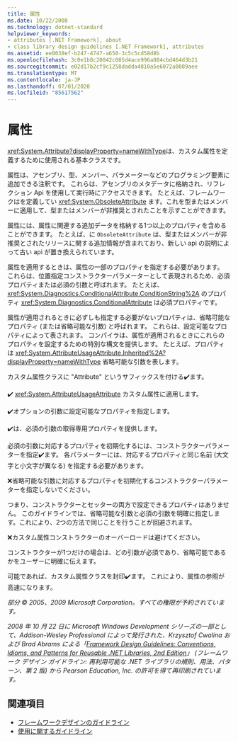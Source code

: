 ```yaml
---
title: 属性
ms.date: 10/22/2008
ms.technology: dotnet-standard
helpviewer_keywords:
- attributes [.NET Framework], about
- class library design guidelines [.NET Framework], attributes
ms.assetid: ee0038ef-b247-4747-a650-3c5c5cd58d8b
ms.openlocfilehash: 3c0e1b8c20042c085d4ace996a084cbd464d3b21
ms.sourcegitcommit: e02d17b2cf9c1258dadda4810a5e6072a0089aee
ms.translationtype: MT
ms.contentlocale: ja-JP
ms.lasthandoff: 07/01/2020
ms.locfileid: "85617562"
---
```

# <a name="attributes"></a>属性
<xref:System.Attribute?displayProperty=nameWithType>は、カスタム属性を定義するために使用される基本クラスです。

 属性は、アセンブリ、型、メンバー、パラメーターなどのプログラミング要素に追加できる注釈です。 これらは、アセンブリのメタデータに格納され、リフレクション Api を使用して実行時にアクセスできます。 たとえば、フレームワークはを定義してい <xref:System.ObsoleteAttribute> ます。これを型またはメンバーに適用して、型またはメンバーが非推奨とされたことを示すことができます。

 属性には、属性に関連する追加データを格納する1つ以上のプロパティを含めることができます。 たとえば、に `ObsoleteAttribute` は、型またはメンバーが非推奨とされたリリースに関する追加情報が含まれており、新しい api の説明によって古い api が置き換えられています。

 属性を適用するときは、属性の一部のプロパティを指定する必要があります。 これらは、位置指定コンストラクターパラメーターとして表現されるため、必須プロパティまたは必須の引数と呼ばれます。 たとえば、 <xref:System.Diagnostics.ConditionalAttribute.ConditionString%2A> のプロパティ <xref:System.Diagnostics.ConditionalAttribute> は必須プロパティです。

 属性が適用されるときに必ずしも指定する必要がないプロパティは、省略可能なプロパティ (または省略可能な引数) と呼ばれます。 これらは、設定可能なプロパティによって表されます。 コンパイラは、属性が適用されるときにこれらのプロパティを設定するための特別な構文を提供します。 たとえば、プロパティは <xref:System.AttributeUsageAttribute.Inherited%2A?displayProperty=nameWithType> 省略可能な引数を表します。

 カスタム属性クラスに "Attribute" というサフィックスを付ける✔️ます。

 ✔️ <xref:System.AttributeUsageAttribute> カスタム属性に適用します。

 ✔️オプションの引数に設定可能なプロパティを指定します。

 ✔️は、必須の引数の取得専用プロパティを提供します。

 必須の引数に対応するプロパティを初期化するには、コンストラクターパラメーターを指定✔️ます。 各パラメーターには、対応するプロパティと同じ名前 (大文字と小文字が異なる) を指定する必要があります。

 ❌省略可能な引数に対応するプロパティを初期化するコンストラクターパラメーターを指定しないでください。

 つまり、コンストラクターとセッターの両方で設定できるプロパティはありません。 このガイドラインでは、省略可能な引数と必須の引数を明確に指定します。これにより、2つの方法で同じことを行うことが回避されます。

 ❌カスタム属性コンストラクターのオーバーロードは避けてください。

 コンストラクターが1つだけの場合は、どの引数が必須であり、省略可能であるかをユーザーに明確に伝えます。

 可能であれば、カスタム属性クラスを封印✔️ます。 これにより、属性の参照が高速になります。

 *部分 &copy; 2005、2009 Microsoft Corporation。すべての権限が予約されています。*

 *2008 年 10 月 22 日に Microsoft Windows Development シリーズの一部として、Addison-Wesley Professional によって発行された、Krzysztof Cwalina および Brad Abrams による「[Framework Design Guidelines: Conventions, Idioms, and Patterns for Reusable .NET Libraries, 2nd Edition](https://www.informit.com/store/framework-design-guidelines-conventions-idioms-and-9780321545619)」 (フレームワーク デザイン ガイドライン: 再利用可能な .NET ライブラリの規則、用法、パターン、第 2 版) から Pearson Education, Inc. の許可を得て再印刷されています。*

## <a name="see-also"></a>関連項目

- [フレームワークデザインのガイドライン](index.md)
- [使用に関するガイドライン](usage-guidelines.md)
